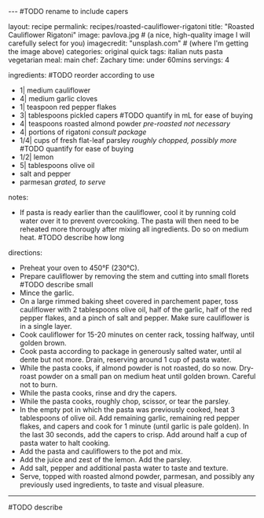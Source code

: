 
--- #TODO rename to include capers

layout: recipe
permalink: recipes/roasted-cauliflower-rigatoni
title:  "Roasted Cauliflower Rigatoni"
image: pavlova.jpg # (a nice, high-quality image I will carefully select for you)
imagecredit: "unsplash.com" # (where I'm getting the image above)
categories: original quick
tags: italian nuts pasta vegetarian
meal: main
chef: Zachary
time: under 60mins
servings: 4

ingredients: #TODO reorder according to use
- 1| medium cauliflower
- 4| medium garlic cloves
- 1| teaspoon red pepper flakes
- 3| tablespoons pickled capers #TODO quantify in mL for ease of buying
- 4| teaspoons roasted almond powder *pre-roasted not necessary*
- 4| portions of rigatoni *consult package*
- 1/4| cups of fresh flat-leaf parsley *roughly chopped, possibly more* #TODO quantify for ease of buying
- 1/2| lemon
- 5| tablespoons olive oil
- salt and pepper
- parmesan *grated, to serve*

notes: 
- If pasta is ready earlier than the cauliflower, cool it by running cold water over it to prevent overcooking. The pasta will then need to be reheated more thorougly after mixing all ingredients. Do so on medium heat. #TODO describe how long

directions:
- Preheat your oven to 450°F (230°C).
- Prepare cauliflower by removing the stem and cutting into small florets #TODO describe small
- Mince the garlic.
- On a large rimmed baking sheet covered in parchement paper, toss cauliflower with 2 tablespoons olive oil, half of the garlic, half of the red pepper flakes, and a pinch of salt and pepper. Make sure cauliflower is in a single layer.
- Cook cauliflower for 15-20 minutes on center rack, tossing halfway, until golden brown.
- Cook pasta according to package in generously salted water, until al dente but not more. Drain, reserving around 1 cup of pasta water.
- While the pasta cooks, if almond powder is not roasted, do so now. Dry-roast powder on a small pan on medium heat until golden brown. Careful not to burn.
- While the pasta cooks, rinse and dry the capers.
- While the pasta cooks, roughly chop, scissor, or tear the parsley.
- In the empty pot in which the pasta was previously cooked, heat 3 tablespoons of olive oil. Add remaining garlic, remaining red pepper flakes, and capers and cook for 1 minute (until garlic is pale golden). In the last 30 seconds, add the capers to crisp. Add around half a cup of pasta water to halt cooking.
- Add the pasta and cauliflowers to the pot and mix.
- Add the juice and zest of the lemon. Add the parsley.
- Add salt, pepper and additional pasta water to taste and texture.
- Serve, topped with roasted almond powder, parmesan, and possibly any previously used ingredients, to taste and visual pleasure.

--- 
<!-- Below is the description, just write what you want or leave it empty 😁 -->
#TODO describe